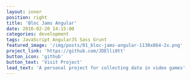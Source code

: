 ```yaml
---
layout: inner
position: right
title: 'Bloc Jams Angular'
date: 2016-02-20 14:15:00
categories: development
tags: JavaScript AngularJS Sass Grunt
featured_image: '/img/posts/01_bloc-jams-angular-1130x864-2x.png'
project_link: 'https://github.com/JDElli0tt'
button_icon: 'github'
button_text: 'Visit Project'
lead_text: 'A personal project for collecting data in video games'
---
```

